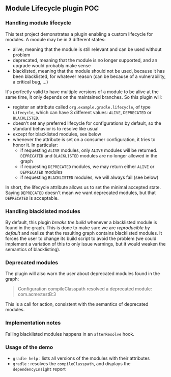 ## Module Lifecycle plugin POC
### Handling module lifecycle

This test project demonstrates a plugin enabling a custom lifecycle for modules. A module may be in 3 different
states:

* alive, meaning that the module is still relevant and can be used without problem
* deprecated, meaning that the module is no longer supported, and an upgrade would probably make sense
* blacklisted, meaning that the module should not be used, because it has been blacklisted, for whatever reason (can be
because of a vulnerability, a critical bug, ...)

It's perfectly valid to have multiple versions of a module to be alive at the same time, it only depends on the
maintained branches. So this plugin will:

* register an attribute called `org.example.gradle.lifecycle`, of type `Lifecycle`, which can have 3 different values: `ALIVE`,
`DEPRECATED` or `BLACKLISTED`.
* doesn't set any preferred lifecycle for configurations by default, so the standard behavior is to resolve like usual
* except for blacklisted modules, see below
* whenever the attribute is set on a consumer configuration, it tries to honor it. In particular:
  * if requesting `ALIVE` modules, only `ALIVE` modules will be returned. `DEPRECATED` and `BLACKLISTED` modules are no
longer allowed in the graph
  * if requesting `DEPRECATED` modules, we may return either `ALIVE` or `DEPRECATED` modules
  * if requesting `BLACKLISTED` modules, we will always fail (see below)

In short, the lifecycle attribute allows us to set the minimal accepted state. Saying `DEPRECATED` doesn't mean we want
deprecated modules, but that `DEPRECATED` is acceptable.

### Handling blacklisted modules

By default, this plugin _breaks the build_ whenever a blacklisted module is found in the graph. This is done to make
sure we are _reproducible by default_ and realize that the resulting graph contains blacklisted modules. It forces the
user to change its build script to avoid the problem (we could implement a variation of this to only issue warnings, but
it would weaken the semantics of blacklisting).

### Deprecated modules

The plugin will also warn the user about deprecated modules found in the graph:

> Configuration compileClasspath resolved a deprecated module: com.acme:testB:3

This is a call for action, consistent with the semantics of deprecated modules.

### Implementation notes

Failing blacklisted modules happens in an `afterResolve` hook.

### Usage of the demo

- `gradle help` : lists all versions of the modules with their attributes
- `gradle` : resolves the `compileClasspath`, and displays the `dependencyInsight` report
